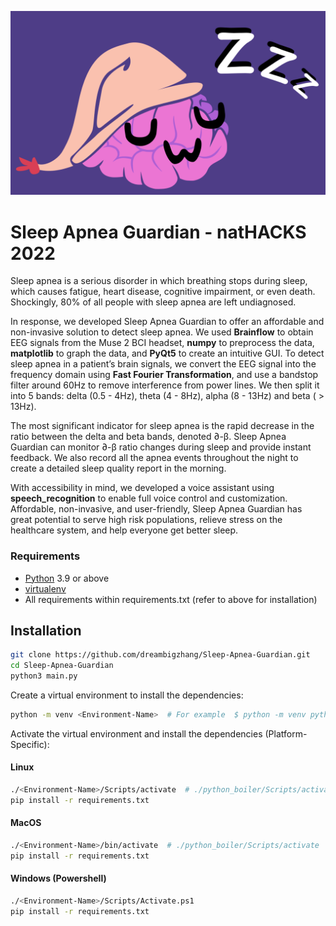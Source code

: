 ![logo](res/logo3.png)


# Sleep Apnea Guardian - natHACKS 2022
Sleep apnea is a serious disorder in which breathing stops during sleep, which causes fatigue, heart disease, cognitive impairment, or even death. Shockingly, 80% of all people with sleep apnea are left undiagnosed.

In response, we developed Sleep Apnea Guardian to offer an affordable and non-invasive solution to detect sleep apnea. We used **Brainflow** to obtain EEG signals from the Muse 2 BCI headset, **numpy** to preprocess the data, **matplotlib** to graph the data, and **PyQt5** to create an intuitive GUI. To detect sleep apnea in a patient’s brain signals, we convert the EEG signal into the frequency domain using **Fast Fourier Transformation**, and use a bandstop filter around 60Hz to remove interference from power lines. We then split it into 5 bands: delta (0.5 - 4Hz), theta (4 - 8Hz), alpha (8 - 13Hz) and beta ( > 13Hz).

The most significant indicator for sleep apnea is the rapid decrease in the ratio between the delta and beta bands, denoted ∂-β. Sleep Apnea Guardian can monitor ∂-β ratio changes during sleep and provide instant feedback. We also record all the apnea events throughout the night to create a detailed sleep quality report in the morning.

With accessibility in mind, we developed a voice assistant using **speech_recognition** to enable full voice control and customization.
Affordable, non-invasive, and user-friendly, Sleep Apnea Guardian has great potential to serve high risk populations, relieve stress on the healthcare system, and help everyone get better sleep.


### Requirements
- [Python](https://www.python.org/downloads/) 3.9 or above
- [virtualenv](https://docs.python.org/3/library/venv.html)
- All requirements within requirements.txt (refer to above for installation)

## Installation
```sh
git clone https://github.com/dreambigzhang/Sleep-Apnea-Guardian.git
cd Sleep-Apnea-Guardian
python3 main.py
```



Create a virtual environment to install the dependencies:
```sh
python -m venv <Environment-Name>  # For example  $ python -m venv python_boiler
```

Activate the virtual environment and install the dependencies (Platform-Specific):
#### Linux 
```sh
./<Environment-Name>/Scripts/activate  # ./python_boiler/Scripts/activate
pip install -r requirements.txt
```
#### MacOS 
```sh
./<Environment-Name>/bin/activate  # ./python_boiler/Scripts/activate
pip install -r requirements.txt
```
#### Windows (Powershell)
```sh
./<Environment-Name>/Scripts/Activate.ps1
pip install -r requirements.txt
```

